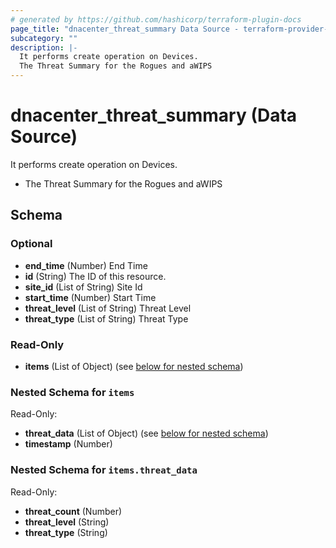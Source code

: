 ```yaml
---
# generated by https://github.com/hashicorp/terraform-plugin-docs
page_title: "dnacenter_threat_summary Data Source - terraform-provider-dnacenter"
subcategory: ""
description: |-
  It performs create operation on Devices.
  The Threat Summary for the Rogues and aWIPS
---
```


# dnacenter_threat_summary (Data Source)

It performs create operation on Devices.

- The Threat Summary for the Rogues and aWIPS



<!-- schema generated by tfplugindocs -->
## Schema

### Optional

- **end_time** (Number) End Time
- **id** (String) The ID of this resource.
- **site_id** (List of String) Site Id
- **start_time** (Number) Start Time
- **threat_level** (List of String) Threat Level
- **threat_type** (List of String) Threat Type

### Read-Only

- **items** (List of Object) (see [below for nested schema](#nestedatt--items))

<a id="nestedatt--items"></a>
### Nested Schema for `items`

Read-Only:

- **threat_data** (List of Object) (see [below for nested schema](#nestedobjatt--items--threat_data))
- **timestamp** (Number)

<a id="nestedobjatt--items--threat_data"></a>
### Nested Schema for `items.threat_data`

Read-Only:

- **threat_count** (Number)
- **threat_level** (String)
- **threat_type** (String)


